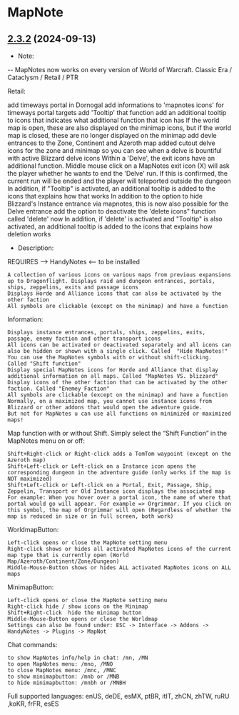 # MapNote
## [2.3.2](https://github.com/Ssesmar/MapNote) (2024-09-13)
- Note:

-- MapNotes now works on every version of World of Warcraft. Classic Era / Cataclysm / Retail / PTR

Retail:

add timeways portal in Dornogal
add informations to 'mapnotes icons' for timeways portal targets
add 'Tooltip' that function add an additional tooltip to icons that indicates what additional function that icon has
    If the world map is open, these are also displayed on the minimap icons, but if the world map is closed, these are no longer displayed on the minimap
add devle entrances to the Zone, Continent and Azeroth map
    added cutout delve icons for the zone and minimap so you can see when a delve is bountiful with active Blizzard delve icons
    Within a 'Delve', the exit icons have an additional function. 
    Middle mouse click on a MapNotes exit icon (X) will ask the player whether he wants to end the 'Delve' run. 
    If this is confirmed, the current run will be ended and the player will teleported outside the dungeon
    In addition, if "Tooltip" is activated, an additional tooltip is added to the icons that explains how that works
In addition to the option to hide Blizzard's Instance entrance via mapnotes, this is now also possible for the Delve entrance
add the option to deactivate the 'delete icons" function called 'delete' now 
In addition, if 'delete' is activated and "Tooltip" is also activated, an additional tooltip is added to the icons that explains how deletion works

- Description:

REQUIRES --> HandyNotes <-- to be installed                                                                                    

    A collection of various icons on various maps from previous expansions up to Dragonflight. Displays raid and dungeon entrances, portals, ships, zeppelins, exits and passage icons
    Displays Horde and Alliance icons that can also be activated by the other faction
    All symbols are clickable (except on the minimap) and have a function

Information:

    Displays instance entrances, portals, ships, zeppelins, exits, passage, enemy faction and other transport icons
    All icons can be activated or deactivated separately and all icons can also be hidden or shown with a single click. Called  "Hide MapNotes!"
    You can use the MapNotes symbols with or without shift-clicking. Called "Shift function"
    Display special MapNotes icons for Horde and Alliance that display additional information on all maps. Called "MapNotes VS. blizzard"
    Display icons of the other faction that can be activated by the other faction. Called "Enemey Faction"
    All symbols are clickable (except on the minimap) and have a function
    Normally, on a maximized map, you cannot use instance icons from Blizzard or other addons that would open the adventure guide.
    But not for MapNotes u can use all functions on minimized or maximized maps!

Map function with or without Shift. Simply select the “Shift Function” in the MapNotes menu on or off:

    Shift+Right-click or Right-click adds a TomTom waypoint (except on the Azeroth map)
    Shift+Left-click or Left-click on a Instance icon opens the corresponding dungeon in the adventure guide (only works if the map is NOT maximized)
    Shift+Left-click or Left-click on a Portal, Exit, Passage, Ship, Zeppelin, Transport or Old Instance icon displays the associated map
    For example: When you hover over a portal icon, the name of where that portal would go will appear. For example => Orgrimmar. If you click on this symbol, the map of Orgrimmar will open (Regardless of whether the map is reduced in size or in full screen, both work)

WorldmapButton:

    Left-click opens or close the MapNote setting menu
    Right-click shows or hides all activated MapNotes icons of the current map type that is currently open (World Map/Azeroth/Continent/Zone/Dungeon)
    Middle-Mouse-Button shows or hides ALL activated MapNotes icons on ALL maps

MinimapButton:

    Left-click opens or close the MapNote setting menu
    Right-click hide / show icons on the Minimap
    Shift+Right-click  hide the minimap button
    Middle-Mouse-Button opens or close the Worldmap
    Settings can also be found under: ESC -> Interface -> Addons -> HandyNotes -> Plugins -> MapNot

Chat commands:

    to show MapNotes info/help in chat: /mn, /MN
    to open MapNotes menu: /mno, /MNO
    to close MapNotes menu: /mnc, /MNC
    to show minimapbutton: /mnb or /MNB
    to hide minimapbutton: /mnbh or /MNBH

Full supported languages: enUS, deDE, esMX, ptBR, itIT, zhCN, zhTW, ruRU ,koKR, frFR, esES